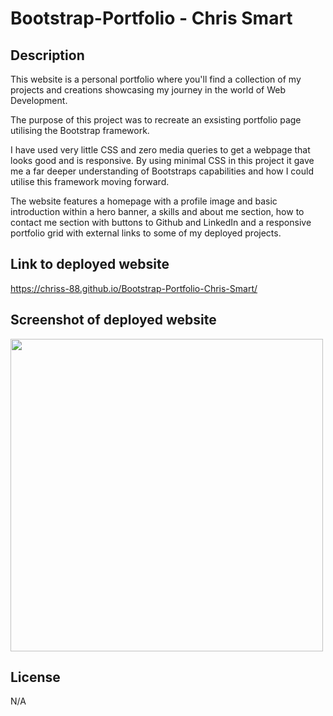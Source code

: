 # Bootstrap-Portfolio - Chris Smart

## Description

This website is a personal portfolio where you'll find a collection of my projects and creations showcasing my journey in the world of Web Development.

The purpose of this project was to recreate an exsisting portfolio page utilising the Bootstrap framework.

I have used very little CSS and zero media queries to get a webpage that looks good and is responsive. By using minimal CSS in this project it gave me a far deeper understanding of Bootstraps capabilities and how I could utilise this framework moving forward.

The website features a homepage with a profile image and basic introduction within a hero banner, a skills and about me section, how to contact me section with buttons to Github and LinkedIn and a responsive portfolio grid with external links to some of my deployed projects.

## Link to deployed website

https://chriss-88.github.io/Bootstrap-Portfolio-Chris-Smart/

## Screenshot of deployed website

<img src="assets/images/bootstrap_screenshot.png.png" width="500">

## License

N/A
